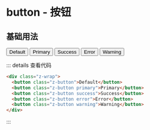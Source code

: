 # button - 按钮

## 基础用法

<div class="z-wrap">
  <button class="z-button">Default</button>
  <button class="z-button primary">Primary</button>
  <button class="z-button success">Success</button>
  <button class="z-button error">Error</button>
  <button class="z-button warning">Warning</button>
</div>

::: details 查看代码
```html
<div class="z-wrap">
  <button class="z-button">Default</button>
  <button class="z-button primary">Primary</button>
  <button class="z-button success">Success</button>
  <button class="z-button error">Error</button>
  <button class="z-button warning">Warning</button>
</div>
```
:::

